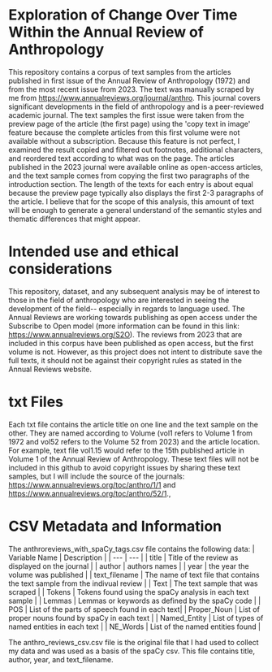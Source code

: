 # Exploration of Change Over Time Within the Annual Review of Anthropology

This repository contains a corpus of text samples from the articles published in first issue of the Annual Review of Anthropology (1972) and from the most recent issue from 2023.
The text was manually scraped by me from https://www.annualreviews.org/journal/anthro. This journal covers significant developments in the field of anthropology and is a peer-reviewed academic journal.
The text samples the first issue were taken from the preview page of the article (the first page) using the 'copy text in image' feature because the complete articles from this first volume were not available without a subscription. Because this feature is not perfect, I examined the result copied and filtered out footnotes, additional characters, and reordered text according to what was on the page. 
The articles published in the 2023 journal were available online as open-access articles, and the text sample comes from copying the first two paragraphs of the introduction section. The length of the texts for each entry is about equal because the preview page typically also displays the first 2-3 paragraphs of the article. I believe that for the scope of this analysis, this amount of text will be enough to generate a general understand of the semantic styles and thematic differences that might appear. 

# Intended use and ethical considerations
This repository, dataset, and any subsequent analysis may be of interest to those in the field of anthropology who are interested in seeing the development of the field-- especially in regards to language used. The Annual Reviews are working towards publishing as open access under the Subscribe to Open model (more information can be found in this link: https://www.annualreviews.org/S2O). The reviews from 2023 that are included in this corpus have been published as open access, but the first volume is not. However, as this project does not intent to distribute save the full texts, it should not be against their copyright rules as stated in the Annual Reviews website. 

# txt Files
Each txt file contains the article title on one line and the text sample on the other. They are named according to Volume (vol1 refers to Volume 1 from 1972 and vol52 refers to the Volume 52 from 2023) and the article location. For example, text file vol1.15 would refer to the 15th published article in Volume 1 of the Annual Review of Anthropology. These text files will not be included in this github to avoid copyright issues by sharing these text samples, but I will include the source of the journals: https://www.annualreviews.org/toc/anthro/1/1 and https://www.annualreviews.org/toc/anthro/52/1., 

# CSV Metadata and Information
The anthroreviews_with_spaCy_tags.csv file contains the following data:
| Variable Name | Description |
| --- | --- |
| title | Title of the review as displayed on the journal |
| author | authors names |
| year | the year the volume was published |
| text_filename | The name of text file that contains the text sample from the indivual review |
| Text | The text sample that was scraped |
| Tokens | Tokens found using the spaCy analysis in each text sample |
| Lemmas | Lemmas or keywords as defined by the spaCy code |
| POS | List of the parts of speech found in each text|
| Proper_Noun | List of proper nouns found by spaCy in each text |
| Named_Entity | List of types of named entities in each text |
| NE_Words | List of the named entities found |

The anthro_reviews_csv.csv file is the original file that I had used to collect my data and was used as a basis of the spaCy csv. This file contains title, author, year, and text_filename. 

